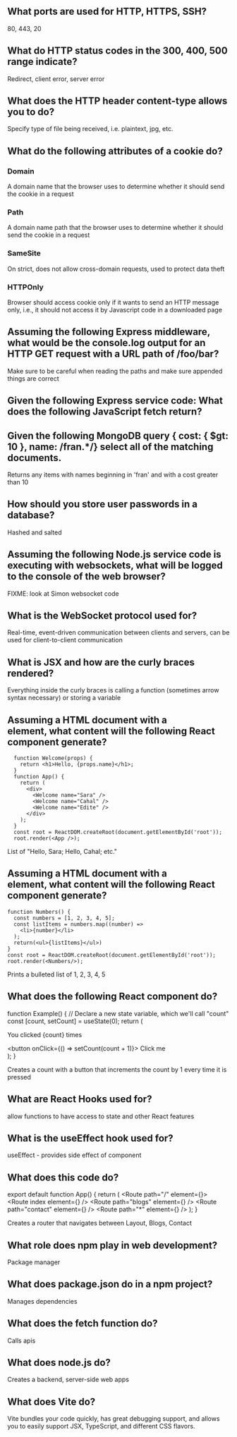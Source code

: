 ## What ports are used for HTTP, HTTPS, SSH?

  80, 443, 20

## What do HTTP status codes in the 300, 400, 500 range indicate?

  Redirect, client error, server error

## What does the HTTP header content-type allows you to do?

  Specify type of file being received, i.e. plaintext, jpg, etc.

## What do the following attributes of a cookie do?

### Domain
   A domain name that the browser uses to determine whether it should send the cookie in a request

### Path
  A domain name path that the browser uses to determine whether it should send the cookie in a request

### SameSite
  On strict, does not allow cross-domain requests, used to protect data theft

### HTTPOnly
  Browser should access cookie only if it wants to send an HTTP message only, i.e., it should not access it by Javascript code in a downloaded page

## Assuming the following Express middleware, what would be the console.log output for an HTTP GET request with a URL path of /foo/bar?

Make sure to be careful when reading the paths and make sure appended things are correct

## Given the following Express service code: What does the following JavaScript fetch return?



## Given the following MongoDB query { cost: { $gt: 10 }, name: /fran.*/} select all of the matching documents.

Returns any items with names beginning in 'fran' and with a cost greater than 10

## How should you store user passwords in a database?

Hashed and salted

## Assuming the following Node.js service code is executing with websockets, what will be logged to the console of the web browser?

FIXME: look at Simon websocket code

## What is the WebSocket protocol used for?

Real-time, event-driven communication between clients and servers, can be used for client-to-client communication

## What is JSX and how are the curly braces rendered?

Everything inside the curly braces is calling a function (sometimes arrow syntax necessary) or storing a variable

## Assuming a HTML document with a  <div id="root"></div> element, what content will the following React component generate?
      function Welcome(props) {
        return <h1>Hello, {props.name}</h1>;
      }
      function App() {
        return (
          <div>
            <Welcome name="Sara" />
            <Welcome name="Cahal" />
            <Welcome name="Edite" />
          </div>
        );
      }
      const root = ReactDOM.createRoot(document.getElementById('root'));
      root.render(<App />);

List of "Hello, Sara; Hello, Cahal; etc."

## Assuming a HTML document with a <div id="root"></div> element, what content will the following React component generate?
    function Numbers() { 
      const numbers = [1, 2, 3, 4, 5];
      const listItems = numbers.map((number) =>
        <li>{number}</li>
      );
      return(<ul>{listItems}</ul>)
    }
    const root = ReactDOM.createRoot(document.getElementById('root')); 
    root.render(<Numbers/>);

Prints a bulleted list of 1, 2, 3, 4, 5

## What does the following React component do?
function Example() {
  // Declare a new state variable, which we'll call "count"  
  const [count, setCount] = useState(0);
  return (
    <div>
      <p>You clicked {count} times</p>
      <button onClick={() => setCount(count + 1)}>
        Click me
      </button>
    </div>
  );
}

  Creates a count with a button that increments the count by 1 every time it is pressed

## What are React Hooks used for?

  allow functions to have access to state and other React features

## What is the useEffect hook used for?

  useEffect - provides side effect of component

## What does this code do?
export default function App() {
  return (
    <BrowserRouter>
      <Routes>
        <Route path="/" element={<Layout />}>
          <Route index element={<Home />} />
          <Route path="blogs" element={<Blogs />} />
          <Route path="contact" element={<Contact />} />
          <Route path="*" element={<NoPage />} />
        </Route>
      </Routes>
    </BrowserRouter>
  );
}

  Creates a router that navigates between Layout, Blogs, Contact

## What role does npm play in web development?

Package manager

## What does package.json do in a npm project?

Manages dependencies

## What does the fetch function do?

Calls apis

## What does node.js do?

Creates a backend, server-side web apps

## What does Vite do?

Vite bundles your code quickly, has great debugging support, and allows you to easily support JSX, TypeScript, and different CSS flavors.
